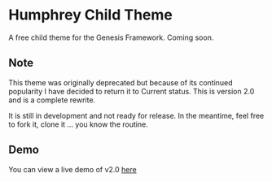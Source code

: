 # Humphrey Child Theme

A free child theme for the Genesis Framework. Coming soon.

## Note

This theme was originally deprecated but because of its continued popularity I have decided to return it to Current status. This is version 2.0 and is a complete rewrite.

It is still in development and not ready for release. In the meantime, feel free to fork it, clone it ... you know the routine.

## Demo

You can view a live demo of v2.0 [here](http://demo.wpcanada.ca/humphrey-two/)